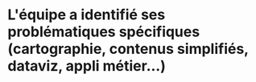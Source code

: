 # L'équipe a identifié ses problématiques spécifiques (cartographie, contenus simplifiés, dataviz, appli métier...)

